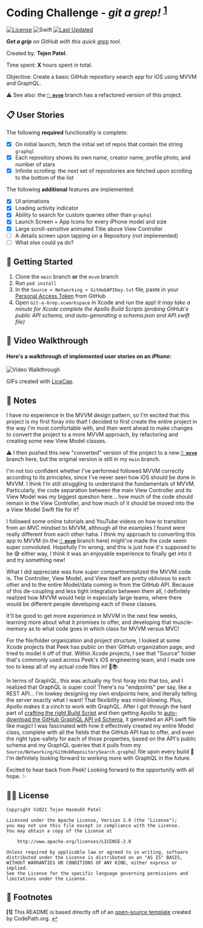 # Coding Challenge - *git a grep!* <sup name="a1">[1](#f1)</sup>

[![License](https://img.shields.io/badge/license-Apache%202-blue)](#%EF%B8%8F-license)
![Swift](https://img.shields.io/badge/%20in-swift%205.3-orange.svg)
[![Last Updated](https://img.shields.io/github/last-commit/tejen/peek-ios-coding-challenge/mvvm)](https://github.com/tejen/peek-ios-coding-challenge/tree/mvvm)

***Get a grip** on GitHub with this quick [grep](https://en.wikipedia.org/wiki/Grep) tool.*

Created by: **Tejen Patel**.

Time spent: **X** hours spent in total.

Objective: Create a basic GitHub repository search app for iOS using MVVM and GraphQL.

:warning: See also: the **[`🔗 mvvm`](https://github.com/tejen/peek-ios-coding-challenge/tree/mvvm)** branch has a refactored version of this project.

## 📋 User Stories

The following **required** functionality is complete:

* [X] On initial launch, fetch the initial set of repos that contain the string `graphql`
* [X] Each repository shows its own name, creator name, profile photo, and number of stars
* [X] Infinite scrolling: the next set of repositories are fetched upon scrolling to the bottom of the list

The following **additional** features are implemented:
* [X] UI animations
* [X] Loading activity indicator
* [X] Ability to search for custom queries other than `graphql`
* [X] Launch Screen + App Icons for every iPhone model and size
* [X] Large scroll-sensitive animated Title above View Controller
* [ ] A details screen upon tapping on a Repository (not implemented)
* [ ] What else could ya do?

## 🚀 Getting Started

1. Clone the `main` branch **or** the `mvvm` branch
1. Run `pod install`
1. In the `Source ➡️ Networking ➡️ GitHubAPIKey.txt` file, paste in your [Personal Access Token](https://docs.github.com/en/github/authenticating-to-github/keeping-your-account-and-data-secure/creating-a-personal-access-token) from GitHub
1. Open `Git-a-Grep.xcworkspace` in Xcode and run the app! *It may take a minute for Xcode complete the Apollo Build Scripts (probing GitHub's public API schema, and auto-generating a schema.json and API.swift file)*

## 🎥 Video Walkthrough 

#### Here's a walkthrough of implemented user stories on an *iPhone*:
<img src='https://i.imgur.com/XfaEvmE.gif' title='Video Walkthrough' width='' alt='Video Walkthrough' />

GIFs created with [LiceCap](http://www.cockos.com/licecap/).


## 📓 Notes

I have no experience in the MVVM design pattern, so I'm excited that this project is my first foray into that! I decided to first create the entire project in the way I'm most comfortable with, and then went ahead to make changes to convert the project to a more MVVM approach, by refactoring and creating some new View Model classes.

:warning: I then pushed this new "converted" version of the project to a new **[`🔗 mvvm`](https://github.com/tejen/peek-ios-coding-challenge/tree/mvvm)** branch here, but the original version is still in my `main` branch.

I'm not too confident whether I've performed followed MVVM correctly according to its principles, since I've never seen how iOS should be done in MVVM. I think I'm still struggling to understand the fundamentals of MVVM. Particularly, the code separation between the main View Controller and its View Model was my biggest question here... how much of the code should remain in the View Controller, and how much of it should be moved into the a View Model Swift file for it?

I followed some online tutorials and YouTube videos on how to transition from an MVC mindset to MVVM, although all the examples I found were really different from each other haha. I think my approach to converting this app to MVVM (in the [**`🔗 mvvm`**](https://github.com/tejen/peek-ios-coding-challenge/tree/mvvm) branch here) might've made the code seem super convoluted. Hopefully I'm wrong, and this is just how it's supposed to be 😅 either way, I think it was an enjoyable experience to finally get into it and try something new!

What I did appreciate was how super compartmentalized the MVVM code is. The Controller, View Model, and View itself are pretty oblivious to each other and to the entire Model/data coming in from the GitHub API. Because of this de-coupling and less tight integration between them all, I definitely realized how MVVM would help in especially large teams, where there would be different people developing each of these classes.

It'll be good to get more experience in MVVM in the next few weeks, learning more about what it promises to offer, and developing that muscle-memory as to what code goes in which class for MVVM versus MVC!

For the file/folder organization and project structure, I looked at some Xcode projects that Peek has public on their GitHub organization page, and tried to model it off of that. Within Xcode projects, I see that "Source" folder that's commonly used across Peek's iOS engineering team, and I made one too to keep all of my actual code files in! 🧐📚

In terms of GraphQL, this was actually my first foray into that too, and I realized that GraphQL is super cool! There's no "endpoints" per say, like a REST API... I'm lowkey designing my own endpoints here, and literally telling the server exactly what I want! That flexibility was mind-blowing. Plus, Apollo makes it a cinch to work with GraphQL. After I got through the hard part of [crafting the right Build Script](https://github.com/tejen/peek-ios-coding-challenge/commit/17c67bb25bb5d1afb57e55ad1e5c79f5f3077542) and then getting Apollo to [auto-download the GitHub GraphQL API v4 Schema](https://github.com/tejen/peek-ios-coding-challenge/commit/6936aa6078116ec8a43968359b040a3fb4bc769f), it generated an API.swift file like magic! I was fascinated with how it effectively created my entire Model class, complete with all the fields that the GitHub API has to offer, and even the right type-safety for each of those properties, based on the API's public schema and my GraphQL queries that it pulls from my `Source/Networking/GitHubRepositorySearch.graphql` file upon every build 🤩 I'm definitely looking forward to working more with GraphQL in the future.

Excited to hear back from Peek! Looking forward to the opportunity with all hope. ✨

## 👨‍⚖️ License

    Copyright ©2021 Tejen Hasmukh Patel

    Licensed under the Apache License, Version 2.0 (the "License");
    you may not use this file except in compliance with the License.
    You may obtain a copy of the License at

        http://www.apache.org/licenses/LICENSE-2.0

    Unless required by applicable law or agreed to in writing, software
    distributed under the License is distributed on an "AS IS" BASIS,
    WITHOUT WARRANTIES OR CONDITIONS OF ANY KIND, either express or implied.
    See the License for the specific language governing permissions and
    limitations under the License.
    

## 👞 Footnotes

  <b id="f1">[1]</b> This README is based directly off of an [open-source template](https://courses.codepath.com/snippets/intro_to_ios/readme_templates/prework_readme.md) created by CodePath.org. [↩](#a1)
  
